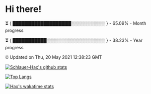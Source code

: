 # Hi there!

⏳ { ███████████████████░░░░░░░░░░░ } - 65.09% - Month progress

⏳ { ███████████░░░░░░░░░░░░░░░░░░░ } - 38.23% - Year progress

⏰ Updated on Thu, 20 May 2021 12:38:23 GMT


[![Schlauer-Hax's github stats](https://github-readme-stats.vercel.app/api?username=Schlauer-Hax&show_icons=true&theme=dark&count_private=true)](https://github.com/Schlauer-Hax)


[![Top Langs](https://github-readme-stats.vercel.app/api/top-langs/?username=Schlauer-Hax&layout=compact&theme=dark)](https://github.com/Schlauer-Hax?tab=repositories)


[![Hax's wakatime stats](https://github-readme-stats.vercel.app/api/wakatime?username=Hax&theme=dark)](https://wakatime.com/@Hax)

